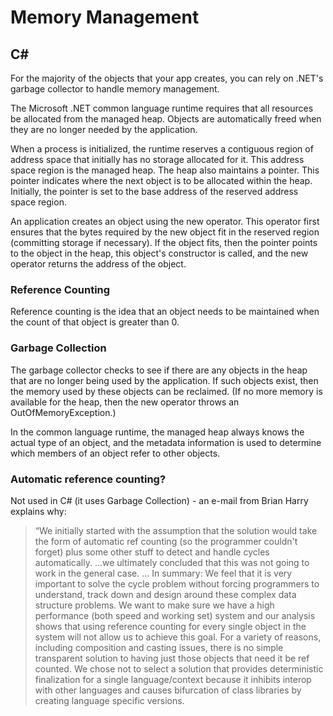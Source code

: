 # Memory Management


## C# 
For the majority of the objects that your app creates, you can rely on .NET's garbage collector to handle memory management. 

The Microsoft .NET common language runtime requires that all resources be allocated from the managed heap. Objects are automatically freed when they are no longer needed by the application.

When a process is initialized, the runtime reserves a contiguous region of address space that initially has no storage allocated for it. This address space region is the managed heap. The heap also maintains a pointer. This pointer indicates where the next object is to be allocated within the heap. Initially, the pointer is set to the base address of the reserved address space region.

An application creates an object using the new operator. This operator first ensures that the bytes required by the new object fit in the reserved region (committing storage if necessary). If the object fits, then the pointer points to the object in the heap, this object's constructor is called, and the new operator returns the address of the object.

### Reference Counting
Reference counting is the idea that an object needs to be maintained when the count of that object is greater than 0.

### Garbage Collection
The garbage collector checks to see if there are any objects in the heap that are no longer being used by the application. If such objects exist, then the memory used by these objects can be reclaimed. (If no more memory is available for the heap, then the new operator throws an OutOfMemoryException.)

In the common language runtime, the managed heap always knows the actual type of an object, and the metadata information is used to determine which members of an object refer to other objects.

### Automatic reference counting?
Not used in C# (it uses Garbage Collection) - an e-mail from Brian Harry explains why:

> “We initially started with the assumption that the solution would take the form of automatic ref counting (so the programmer couldn't forget) plus some other stuff to detect and handle cycles automatically. ...we ultimately concluded that this was not going to work in the general case.
...
 In summary:
We feel that it is very important to solve the cycle problem without forcing programmers to understand, track down and design around these complex data structure problems.
We want to make sure we have a high performance (both speed and working set) system and our analysis shows that using reference counting for every single object in the system will not allow us to achieve this goal.
For a variety of reasons, including composition and casting issues, there is no simple transparent solution to having just those objects that need it be ref counted.
We chose not to select a solution that provides deterministic finalization for a single language/context because it inhibits interop with other languages and causes bifurcation of class libraries by creating language specific versions.
